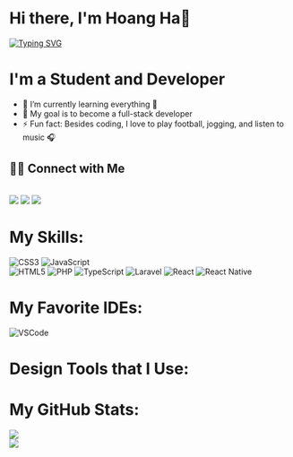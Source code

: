 # Hi there, I'm Hoang Ha👋
<a href="https://git.io/typing-svg"><img src="https://readme-typing-svg.herokuapp.com?font=Fira+Code&pause=1000&center=SAI&vCenter=SAI&repeat=%C4%90%C3%9ANG+V%E1%BA%ACY&random=SAI&width=1000&lines=Student+at+VIET+NAM+-+KOREA+UNIVERSITY+OF+INFORMATION+AND+COMMUNICATION+TECHNOLOGY;I+am+Web+Backend+Developer+" alt="Typing SVG" /></a>
  
# I'm a Student and Developer
- 🔭 I’m currently learning everything 🤣
- 💬 My goal is to become a full-stack developer
- ⚡ Fun fact: Besides coding, I love to play football, jogging, and listen to music 🎧

<h2>🤝🏻 Connect with Me</h2>
<br>
<a href="https://www.facebook.com/HA58.PROTT/" target="_blank"><img src="https://img.shields.io/badge/Facebook-20BEFF?&style=for-the-badge&logo=facebook&logoColor=white" target="_blank"></a>
<a href="https://www.instagram.com/hoangha.2305/" target="_blank"><img src="https://img.shields.io/badge/Instagram-E4405F?style=for-the-badge&logo=instagram&logoColor=white" target="_blank"></a>
<a href = "https://mail.google.com/mail/u/0/#inbox?compose=CllgCJTHVhRgBlGWfNGhNSlTWxzslBQPCbKMnXdFbjdXDJvfGdMXsfqVVkRLMrnGFfntMHqMPmg"><img src="https://img.shields.io/badge/-Gmail-%23333?style=for-the-badge&logo=gmail&logoColor=white" target="_blank"></a>
  
# My Skills:
![CSS3](https://img.shields.io/badge/css3-%231572B6.svg?style=for-the-badge&logo=css3&logoColor=white) ![JavaScript](https://img.shields.io/badge/javascript-%23323330.svg?style=for-the-badge&logo=javascript&logoColor=%23F7DF1E) <br>
![HTML5](https://img.shields.io/badge/html5-%23E34F26.svg?style=for-the-badge&logo=html5&logoColor=white) ![PHP](https://img.shields.io/badge/php-%23777BB4.svg?style=for-the-badge&logo=php&logoColor=white) ![TypeScript](https://img.shields.io/badge/typescript-%23007ACC.svg?style=for-the-badge&logo=typescript&logoColor=white) ![Laravel](https://img.shields.io/badge/laravel-%23FF2D20.svg?style=for-the-badge&logo=laravel&logoColor=white) ![React](https://img.shields.io/badge/react-%2320232a.svg?style=for-the-badge&logo=react&logoColor=%2361DAFB) ![React Native](https://img.shields.io/badge/react_native-%2320232a.svg?style=for-the-badge&logo=react&logoColor=%2361DAFB)
# My Favorite IDEs:
![VSCode](https://img.shields.io/badge/Visual_Studio-0078d7?style=for-the-badge&logo=visual%20studio&logoColor=white)
# Design Tools that I Use:

# My GitHub Stats:
![](https://github-readme-stats.vercel.app/api?username=HoangHa2305&theme=default&hide_border=false&include_all_commits=false&count_private=false)<br/>
![](https://github-readme-stats.vercel.app/api/top-langs/?username=HoangHa2305&theme=default&hide_border=false&include_all_commits=false&count_private=false&layout=compact)

<!-- Proudly created with GPRM ( https://gprm.itsvg.in ) -->
